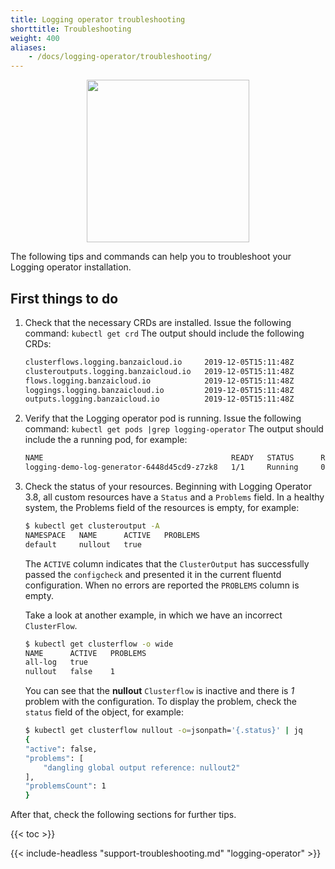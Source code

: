 ```yaml
---
title: Logging operator troubleshooting
shorttitle: Troubleshooting
weight: 400
aliases:
    - /docs/logging-operator/troubleshooting/
---
```


<p align="center"><img src="/docs/logging-operator/img/troubleshooting.svg" width="260"></p>
<p align="center">

The following tips and commands can help you to troubleshoot your Logging operator installation.

## First things to do

1. Check that the necessary CRDs are installed. Issue the following command: `kubectl get crd`
   The output should include the following CRDs:

    ```bash
    clusterflows.logging.banzaicloud.io     2019-12-05T15:11:48Z
    clusteroutputs.logging.banzaicloud.io   2019-12-05T15:11:48Z
    flows.logging.banzaicloud.io            2019-12-05T15:11:48Z
    loggings.logging.banzaicloud.io         2019-12-05T15:11:48Z
    outputs.logging.banzaicloud.io          2019-12-05T15:11:48Z
    ```

1. Verify that the Logging operator pod is running. Issue the following command: `kubectl get pods |grep logging-operator`
   The output should include the a running pod, for example:

    ```bash
    NAME                                          READY   STATUS      RESTARTS   AGE
    logging-demo-log-generator-6448d45cd9-z7zk8   1/1     Running     0          24m
    ```

1. Check the status of your resources. Beginning with Logging Operator 3.8, all custom resources have a `Status` and a `Problems` field. In a healthy system, the Problems field of the resources is empty, for example:

    ```bash
    $ kubectl get clusteroutput -A
    NAMESPACE   NAME      ACTIVE   PROBLEMS
    default     nullout   true
    ```

    The `ACTIVE` column indicates that the `ClusterOutput` has successfully passed the `configcheck` and presented it in the current fluentd configuration. When no errors are reported the `PROBLEMS` column is empty.

    Take a look at another example, in which we have an incorrect `ClusterFlow`.

    ```bash
    $ kubectl get clusterflow -o wide
    NAME      ACTIVE   PROBLEMS
    all-log   true
    nullout   false    1
    ```

    You can see that the **nullout** `Clusterflow` is inactive and there is *1* problem with the configuration. To display the problem, check the `status` field of the object, for example:

    ```bash
    $ kubectl get clusterflow nullout -o=jsonpath='{.status}' | jq
    {
    "active": false,
    "problems": [
        "dangling global output reference: nullout2"
    ],
    "problemsCount": 1
    }
    ```

After that, check the following sections for further tips.

{{< toc >}}

{{< include-headless "support-troubleshooting.md" "logging-operator" >}}

